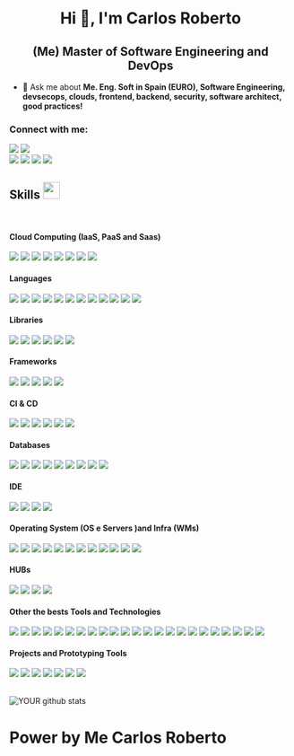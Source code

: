 <h1 align="center">Hi 👋, I'm Carlos Roberto </h1>
<h2 align="center"> (Me) Master of Software Engineering and DevOps</h3>

- 💬 Ask me about **Me. Eng. Soft in Spain (EURO), Software Engineering, devsecops, clouds, frontend, backend, security, software architect, good practices!**

### **Connect with me:**
[<img src = "https://img.shields.io/badge/twitter-%231DA1F2.svg?&style=for-the-badge&logo=twitter&logoColor=white" />](https://twitter.com/carlosrobertodevops) 
[<img src = "https://img.shields.io/badge/medium-%2312100E.svg?&style=for-the-badge&logo=medium&logoColor=white" />](https://medium.com/carlosrobertodevops)  
[<img src = "https://img.shields.io/badge/linkedin-%230077B5.svg?&style=for-the-badge&logo=linkedin&logoColor=white" />](https://www.linkedin.com/in/carlosrobertodevops/) 
[<img src = "https://img.shields.io/badge/instagram-%23E4405F.svg?&style=for-the-badge&logo=instagram&logoColor=white" />](https://www.instagram.com/carlosrobertodevops/) 
[<img src = "https://img.shields.io/badge/facebook-%231877F2.svg?&style=for-the-badge&logo=facebook&logoColor=white" />](https://www.facebook.com/carlosrobertodevops)
[<img src = "https://img.shields.io/badge/Telegram-00BFFF?style=for-the-badge&logo=telegram&logoColor=white" >](https://t.me/+5582982101312)
   
## Skills <img src="https://media.giphy.com/media/iY8CRBdQXODJSCERIr/giphy.gif" width="30px">

<br>
<h4> Cloud Computing (IaaS, PaaS and Saas) </h4>
<span>
  <img src="https://img.shields.io/badge/AWS-563D7C?style=for-the-badge&logo=amazonaws&logoColor=white">
  <img src="https://img.shields.io/badge/AZURE-563D7C?style=for-the-badge&logo=microsoftazure&logoColor=white">
  <img src="https://img.shields.io/badge/GCP-563D7C?style=for-the-badge&logo=googlecloud&logoColor=white">
  <img src="https://img.shields.io/badge/OCP-563D7C?style=for-the-badge&logo=oracle&logoColor=white">
  <img src="https://img.shields.io/badge/IBM_CLOUD-563D7C?style=for-the-badge&logo=ibmcloud&logoColor=white">
  <img src="https://img.shields.io/badge/WMWare_Center_Server-563D7C?style=for-the-badge&logo=vmware&logoColor=white">
  <img src="https://img.shields.io/badge/Hashicorp_Cloud-563D7C?style=for-the-badge&logo=hashicorp&logoColor=white">
  <img src="https://img.shields.io/badge/Elastic_Cloud-563D7C?style=for-the-badge&logo=elasticcloud&logoColor=white">
</span>

<h4> Languages </h4>
<span> 
  <img src="https://img.shields.io/badge/JavaScript-000000?style=for-the-badge&logo=javascript&logoColor=white">
  <img src="https://img.shields.io/badge/TypeScript-000000?style=for-the-badge&logo=typescript&logoColor=white">
  <img src="https://img.shields.io/badge/Python-000000?style=for-the-badge&logo=python&logoColor=white">
  <img src="https://img.shields.io/badge/Golang-000000?style=for-the-badge&logo=go&logoColor=white"> 
  <img src="https://img.shields.io/badge/Swift-000000?style=for-the-badge&logo=swift&logoColor=white">   
  <img src="https://img.shields.io/badge/Dart-000000?style=for-the-badge&logo=dart&logoColor=white"> 
  <img src="https://img.shields.io/badge/HCL-000000?style=for-the-badge&logo=hcl&logoColor=white"> 
  <img src="https://img.shields.io/badge/YAML-000000?style=for-the-badge&logo=yaml&logoColor=white"> 
  <img src="https://img.shields.io/badge/Java-000000?style=for-the-badge&logo=java&logoColor=white">
  <img src="https://img.shields.io/badge/C%2B%2B-000000?style=for-the-badge&logo=c%2B%2B&logoColor=white">
  <img src="https://img.shields.io/badge/C-000000?style=for-the-badge&logo=c&logoColor=white">
  <img src="https://img.shields.io/badge/PHP-000000?style=for-the-badge&logo=php&logoColor=white">
</span>

<h4> Libraries </h4>
<span>
  <img src="https://img.shields.io/badge/React-4EA94B?style=for-the-badge&logo=react&logoColor=white">
  <img src="https://img.shields.io/badge/Yarn-4EA94B?style=for-the-badge&logo=yarn&logoColor=white">
  <img src="https://img.shields.io/badge/NPM-4EA94B?style=for-the-badge&logo=npm&logoColor=white">
  <img src="https://img.shields.io/badge/OH_MY_ZSH-4EA94B?style=for-the-badge&logo=ohmyzsh&logoColor=white">
  <img src="https://img.shields.io/badge/DRACULA_THEMES-4EA94B?style=for-the-badge&logo=testinglibrary&logoColor=white">
  <img src="https://img.shields.io/badge/asdf-4EA94B?style=for-the-badge&logo=testinglibrary&logoColor=white">
</span>

<h4> Frameworks </h4>
<span>
  <img src="https://img.shields.io/badge/Next.js-07405E?style=for-the-badge&logo=next.js&logoColor=white">
  <img src="https://img.shields.io/badge/Nestjs-07405E?style=for-the-badge&logo=nestjs&logoColor=white">
  <img src="https://img.shields.io/badge/GraphQL-07405E?style=for-the-badge&logo=graphql&logoColor=white">
  <img src="https://img.shields.io/badge/Serverless_Framework-07405E?style=for-the-badge&logo=serverless&logoColor=white">
  <img src="https://img.shields.io/badge/Bootstrap-07405E?style=for-the-badge&logo=bootstrap&logoColor=white">
</span>

<h4> CI & CD </h4>
<span>
  <img src="https://img.shields.io/badge/Jenkins-9400D3?style=for-the-badge&logo=jenkins&logoColor=white">
  <img src="https://img.shields.io/badge/Travis_CI-9400D3?style=for-the-badge&logo=travis&logoColor=white">
  <img src="https://img.shields.io/badge/Gitlab_CI-9400D3?style=for-the-badge&logo=gitlab&logoColor=white">
  <img src="https://img.shields.io/badge/GitHub_Actions-9400D3?style=for-the-badge&logo=githubactions&logoColor=white">
  <img src="https://img.shields.io/badge/Bitbucket_Pipelines-9400D3?style=for-the-badge&logo=bitbucket&logoColor=white">
  <img src="https://img.shields.io/badge/AWS_CodePipeline-9400D3?style=for-the-badge&logo=amazonaws&logoColor=white">
</span>

<h4> Databases </h4>
<span>
  <img src="https://img.shields.io/badge/Oracle-FCC624?style=for-the-badge&logo=oracle&logoColor=black">
  <img src="https://img.shields.io/badge/SQL_SERVER-FCC624?style=for-the-badge&logo=sqlserver&logoColor=black">
  <img src="https://img.shields.io/badge/MongoDB-FCC624?style=for-the-badge&logo=mongodb&logoColor=black">
  <img src="https://img.shields.io/badge/Firebase-FCC624?style=for-the-badge&logo=firebase&logoColor=black">
  <img src="https://img.shields.io/badge/Cassandra-FCC624?style=for-the-badge&logo=apachecassandra&logoColor=black">
  <img src="https://img.shields.io/badge/PostgreSQL-FCC624?style=for-the-badge&logo=postgresql&logoColor=black">
  <img src="https://img.shields.io/badge/AWS_DynamoDB-FCC624?style=for-the-badge&logo=amazondynamodb&logoColor=black">
  <img src="https://img.shields.io/badge/AWS_RDS-FCC624?style=for-the-badge&logo=amazonrds&logoColor=black">
  <img src="https://img.shields.io/badge/Redis-FCC624?style=for-the-badge&logo=redis&logoColor=black">
</span>

<h4> IDE </h4>
<span>
<img src="https://img.shields.io/badge/Visual_Studio-0078D4?style=for-the-badge&logo=visual%20studio&logoColor=white">
<img src="https://img.shields.io/badge/VS_Code-0078D4?style=for-the-badge&logo=visual%20studio%20code&logoColor=white">
<img src="https://img.shields.io/badge/xCode-0078D4?style=for-the-badge&logo=xcode&logoColor=white">
<img src="https://img.shields.io/badge/Git_Pod-0078D4?style=for-the-badge&logo=gitpod&logoColor=white">

<h4> Operating System (OS e Servers )and Infra (WMs) </h4>
<span>
  <img src="https://img.shields.io/badge/MacOS-FFFFFF?style=for-the-badge&logo=apple&logoColor=black">
  <img src="https://img.shields.io/badge/Linux-FFFFFF?style=for-the-badge&logo=linux&logoColor=black">
  <img src="https://img.shields.io/badge/RedHat_CoreOS-FFFFFF?style=for-the-badge&logo=redhat&logoColor=black">
  <img src="https://img.shields.io/badge/Fedora_CoreOS-FFFFFF?style=for-the-badge&logo=fedora&logoColor=black">
  <img src="https://img.shields.io/badge/CentOS-FFFFFF?style=for-the-badge&logo=centos&logoColor=black">
  <img src="https://img.shields.io/badge/Windows-FFFFFF?style=for-the-badge&logo=windows&logoColor=black">
  <img src="https://img.shields.io/badge/VMWare_vCenter-FFFFFF?style=for-the-badge&logo=vmware&logoColor=black">
  <img src="https://img.shields.io/badge/VMWare_vSphere-FFFFFF?style=for-the-badge&logo=vmware&logoColor=black">
  <img src="https://img.shields.io/badge/VMWare_ESXi-FFFFFF?style=for-the-badge&logo=vmware&logoColor=black">
  <img src="https://img.shields.io/badge/VirtualBox-FFFFFF?style=for-the-badge&logo=virtualbox&logoColor=black">
  <img src="https://img.shields.io/badge/oVirt-FFFFFF?style=for-the-badge&logo=virtualbox&logoColor=black">
  <img src="https://img.shields.io/badge/Hyper_V-FFFFFF?style=for-the-badge&logo=virtualbox&logoColor=black">
</span>
  
<h4> HUBs </h4>
<span>
  <img src="https://img.shields.io/badge/Docker_HUB-F05032?style=for-the-badge&logo=docker&logoColor=white">
  <img src="https://img.shields.io/badge/Git_Lab-F05032?style=for-the-badge&logo=gitlab&logoColor=white">
  <img src="https://img.shields.io/badge/Git_HUB-F05032?style=for-the-badge&logo=github&logoColor=white">
  <img src="https://img.shields.io/badge/Bitbucket-F05032?style=for-the-badge&logo=bitbucket&logoColor=white">
</span>
  
<h4> Other the bests Tools and Technologies </h4>
<span>
  <img src="https://img.shields.io/badge/VMware-778899?style=for-the-badge&logo=vmware&logoColor=black">
  <img src="https://img.shields.io/badge/RedHat_Open_Shift-778899?style=for-the-badge&logo=redhatopenshift&logoColor=black">
  <img src="https://img.shields.io/badge/OKD-778899?style=for-the-badge&logo=redhatopenshift&logoColor=black">
  <img src="https://img.shields.io/badge/Rancher-778899?style=for-the-badge&logo=rancher&logoColor=black">
  <img src="https://img.shields.io/badge/Docker-778899?style=for-the-badge&logo=docker&logoColor=black">
  <img src="https://img.shields.io/badge/Docker-778899?style=for-the-badge&logo=docker&logoColor=black">
  <img src="https://img.shields.io/badge/Composer-778899?style=for-the-badge&logo=composer&logoColor=black">
  <img src="https://img.shields.io/badge/Ansible-778899?style=for-the-badge&logo=ansible&logoColor=black">
  <img src="https://img.shields.io/badge/PodMan-778899?style=for-the-badge&logo=podman&logoColor=black">
  <img src="https://img.shields.io/badge/Terraform-778899?style=for-the-badge&logo=terraform&logoColor=black">
  <img src="https://img.shields.io/badge/Vagrant-778899?style=for-the-badge&logo=vagrant&logoColor=black">
  <img src="https://img.shields.io/badge/Packer-778899?style=for-the-badge&logo=packer&logoColor=black">
  <img src="https://img.shields.io/badge/Vault-778899?style=for-the-badge&logo=vault&logoColor=black">
  <img src="https://img.shields.io/badge/Apache_Kafka-5E5C5C?style=for-the-badge&logo=apachekafka&logoColor=white">
  <img src="https://img.shields.io/badge/Rabbit_MQ-5E5C5C?style=for-the-badge&logo=rabbitmq&logoColor=white">
  <img src="https://img.shields.io/badge/Elastic_Stack-5E5C5C?style=for-the-badge&logo=elasticstack&logoColor=white">
  <img src="https://img.shields.io/badge/Prometheus-5E5C5C?style=for-the-badge&logo=prometheus&logoColor=white">
  <img src="https://img.shields.io/badge/Postman-5E5C5C?style=for-the-badge&logo=postman&logoColor=white">
  <img src="https://img.shields.io/badge/Shell_Script-5E5C5C?style=for-the-badge&logo=gnu-bash&logoColor=white">
  <img src="https://img.shields.io/badge/json-5E5C5C?style=for-the-badge&logo=json&logoColor=white">
  <img src="https://img.shields.io/badge/React_Router-5E5C5C?style=for-the-badge&logo=react-router&logoColor=white">
  <img src="https://img.shields.io/badge/styled--components-5E5C5C?style=for-the-badge&logo=styled-components&logoColor=white">
  <img src="https://img.shields.io/badge/Font_Awesome-5E5C5C?style=for-the-badge&logo=fontawesome&logoColor=white">
</span>
  
<h4> Projects and Prototyping Tools </h4>
<span>
  <img src="https://img.shields.io/badge/MS_Visio-9370DB?style=for-the-badge&logo=microsoftvisio&logoColor=white">
  <img src="https://img.shields.io/badge/MS_Project-9370DB?style=for-the-badge&logo=microsoftproject&logoColor=white">
  <img src="https://img.shields.io/badge/Figma-9370DB?style=for-the-badge&logo=figma&logoColor=white">
  <img src="https://img.shields.io/badge/Adobe_XD-9370DB?style=for-the-badge&logo=adobexd&logoColor=white"> 
  <img src="https://img.shields.io/badge/Lucidchart-9370DB?style=for-the-badge&logo=lucidchart&logoColor=white">
  <img src="https://img.shields.io/badge/Draw.io-9370DB?style=for-the-badge&logo=draw.io&logoColor=white">
  <img src="https://img.shields.io/badge/Cisco_Packet_Tracker-9370DB?style=for-the-badge&logo=cisco&logoColor=white">
</span>
<br>
<br>
  

![YOUR github stats](https://github-readme-stats.vercel.app/api?username=carlosrobertodevops)


# Power by **__Me Carlos Roberto__**
